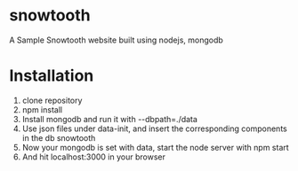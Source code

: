snowtooth
=========

A Sample Snowtooth website built using nodejs, mongodb

Installation
============

1. clone repository
2. npm install
3. Install mongodb and run it with --dbpath=./data
4. Use json files under data-init, and insert the corresponding components in the db snowtooth
5. Now your mongodb is set with data, start the node server with npm start
6. And hit localhost:3000 in your browser
